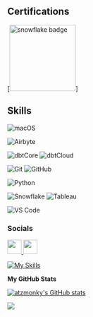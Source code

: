 ## Certifications
[<img alt="snowflake badge" width="150" src="https://miro.medium.com/v2/resize:fit:302/0*rSN2PYxEHCVi-_Es.png"/>]



## Skills
![macOS](https://img.shields.io/badge/macOS-000000?logo=macOS&logoColor=white&style=flat)

![Airbyte](https://img.shields.io/badge/Airbyte-615EFF?logo=Airbyte&logoColor=white&style=flat)

![dbtCore](https://img.shields.io/badge/dbtCore-FF694B?logo=DBT&logoColor=white&style=flat) 
![dbtCloud](https://img.shields.io/badge/dbtCloud-FF694B?logo=DBT&logoColor=white&style=flat)
	
![Git](https://img.shields.io/badge/Git-F05032?logo=Git&logoColor=white&style=flat)
![GitHub](https://img.shields.io/badge/GitHub-181717?logo=GitHub&logoColor=white&style=flat)

![Python](https://img.shields.io/badge/Python-3776AB?logo=Python&logoColor=white&style=flat)

![Snowflake](https://img.shields.io/badge/Snowflake-29B5E8?logo=Snowflake&logoColor=white&style=flat)
![Tableau](https://img.shields.io/badge/Tableau-E97627?logo=Tableau&logoColor=white&style=flat)

![VS Code](https://img.shields.io/badge/VS%20Code-007ACC?logo=Visual%20Studio%20Code&logoColor=white&style=flat)


### Socials

<p align="left"> <a href="https://www.github.com/atzmonky" target="_blank" rel="noreferrer"> <picture> <source media="(prefers-color-scheme: dark)" srcset="https://raw.githubusercontent.com/danielcranney/readme-generator/main/public/icons/socials/github-dark.svg" /> <source media="(prefers-color-scheme: light)" srcset="https://raw.githubusercontent.com/danielcranney/readme-generator/main/public/icons/socials/github.svg" /> <img src="https://raw.githubusercontent.com/danielcranney/readme-generator/main/public/icons/socials/github.svg" width="32" height="32" /> </picture> </a> <a href="https://www.linkedin.com/in/atzmon-ben-binyamin" target="_blank" rel="noreferrer"> <picture> <source media="(prefers-color-scheme: dark)" srcset="https://raw.githubusercontent.com/danielcranney/readme-generator/main/public/icons/socials/linkedin-dark.svg" /> <source media="(prefers-color-scheme: light)" srcset="https://raw.githubusercontent.com/danielcranney/readme-generator/main/public/icons/socials/linkedin.svg" /> <img src="https://raw.githubusercontent.com/danielcranney/readme-generator/main/public/icons/socials/linkedin.svg" width="32" height="32" /> </picture> </a></p>


[![My Skills](https://skillicons.dev/icons?i=aws,git,github,githubactions,gitlab,py,r,vscode,flutter&perline=5)](https://skillicons.dev)

<b>My GitHub Stats</b>

<a href="http://www.github.com/atzmonky"><img src="https://github-readme-stats.vercel.app/api?username=atzmonky&show_icons=true&hide=&count_private=true&title_color=0891b2&text_color=ffffff&icon_color=0891b2&bg_color=1c1917&hide_border=true&show_icons=true" alt="atzmonky's GitHub stats" /></a>

<a href="http://www.github.com/atzmonky"><img src="https://github-readme-streak-stats.herokuapp.com/?user=atzmonky&stroke=ffffff&background=1c1917&ring=0891b2&fire=0891b2&currStreakNum=ffffff&currStreakLabel=0891b2&sideNums=ffffff&sideLabels=ffffff&dates=ffffff&hide_border=true" /></a>
<!--
**Atzmonky/atzmonky** is a ✨ _special_ ✨ repository because its `README.md` (this file) appears on your GitHub profile.

Here are some ideas to get you started:

- 🔭 I’m currently working on ...
- 🌱 I’m currently learning ...
- 👯 I’m looking to collaborate on ...
- 🤔 I’m looking for help with ...
- 💬 Ask me about ...
- 📫 How to reach me: ...
- 😄 Pronouns: ...
- ⚡ Fun fact: ...
-->
